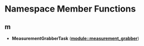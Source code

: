 
# Namespace Member Functions



## m

* **MeasurementGrabberTask** ([**module::measurement\_grabber**](namespacemodule_1_1measurement__grabber.md))




